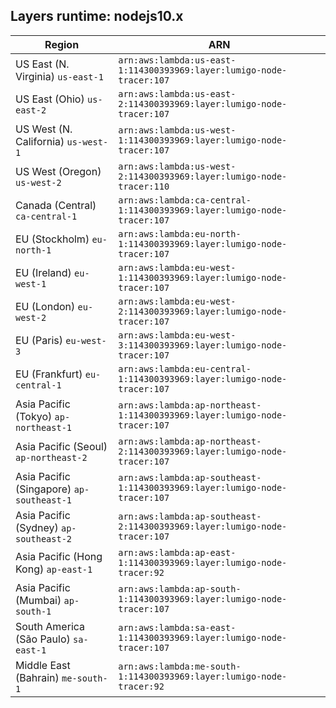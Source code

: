 Layers runtime: nodejs10.x
----
| Region | ARN |
| --- | --- |
|US East (N. Virginia)  `us-east-1`|`arn:aws:lambda:us-east-1:114300393969:layer:lumigo-node-tracer:107`|
|US East (Ohio)  `us-east-2`|`arn:aws:lambda:us-east-2:114300393969:layer:lumigo-node-tracer:107`|
|US West (N. California)  `us-west-1`|`arn:aws:lambda:us-west-1:114300393969:layer:lumigo-node-tracer:107`|
|US West (Oregon)  `us-west-2`|`arn:aws:lambda:us-west-2:114300393969:layer:lumigo-node-tracer:110`|
|Canada (Central)  `ca-central-1`|`arn:aws:lambda:ca-central-1:114300393969:layer:lumigo-node-tracer:107`|
|EU (Stockholm)  `eu-north-1`|`arn:aws:lambda:eu-north-1:114300393969:layer:lumigo-node-tracer:107`|
|EU (Ireland)  `eu-west-1`|`arn:aws:lambda:eu-west-1:114300393969:layer:lumigo-node-tracer:107`|
|EU (London)  `eu-west-2`|`arn:aws:lambda:eu-west-2:114300393969:layer:lumigo-node-tracer:107`|
|EU (Paris)  `eu-west-3`|`arn:aws:lambda:eu-west-3:114300393969:layer:lumigo-node-tracer:107`|
|EU (Frankfurt)  `eu-central-1`|`arn:aws:lambda:eu-central-1:114300393969:layer:lumigo-node-tracer:107`|
|Asia Pacific (Tokyo)  `ap-northeast-1`|`arn:aws:lambda:ap-northeast-1:114300393969:layer:lumigo-node-tracer:107`|
|Asia Pacific (Seoul)  `ap-northeast-2`|`arn:aws:lambda:ap-northeast-2:114300393969:layer:lumigo-node-tracer:107`|
|Asia Pacific (Singapore)  `ap-southeast-1`|`arn:aws:lambda:ap-southeast-1:114300393969:layer:lumigo-node-tracer:107`|
|Asia Pacific (Sydney)  `ap-southeast-2`|`arn:aws:lambda:ap-southeast-2:114300393969:layer:lumigo-node-tracer:107`|
|Asia Pacific (Hong Kong)  `ap-east-1`|`arn:aws:lambda:ap-east-1:114300393969:layer:lumigo-node-tracer:92`|
|Asia Pacific (Mumbai)  `ap-south-1`|`arn:aws:lambda:ap-south-1:114300393969:layer:lumigo-node-tracer:107`|
|South America (São Paulo)  `sa-east-1`|`arn:aws:lambda:sa-east-1:114300393969:layer:lumigo-node-tracer:107`|
|Middle East (Bahrain)  `me-south-1`|`arn:aws:lambda:me-south-1:114300393969:layer:lumigo-node-tracer:92`|
